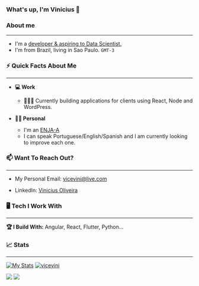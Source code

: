 ### What's up, I'm Vinicius  👋


### About me

___

- I'm a <u>developer & aspiring to Data Scientist.</u><br>
- I'm from Brazil, living in Sao Paulo. `GMT-3`



### ⚡ Quick Facts About Me

___

- **💻 Work**

  - 👨🏻‍💻 Currently building applications for clients using React, Node and WordPress.


- **🙋‍♂️ Personal**

  - I'm an <a target="_blank" href="https://www.16personalities.com/enfj-personality">ENJA-A</a>
  - I can speak Portuguese/English/Spanish and I am currently looking to improve each one.
  

### 📫 Want To Reach Out?
___

- My Personal Email:  <a target="_blank" href="mailto:vicevini@live.com">vicevini@live.com</a>

- LinkedIn:  <a target="_blank" href="https://www.linkedin.com/in/vicevini/"> Vinicius Oliveira </a>
   


### 🖥 Tech I Work With

___

**🏆 I Build With:** Angular, React, Flutter, Python...



### 📈 Stats

___

[![My Stats](https://github-readme-stats.vercel.app/api?username=vicevini&show_icons=true&hide_border=true&title_color=fe6287&icon_color=fe6287&text_color=ffffff&bg_color=0a192f&count_private=true)](https://github.com/vicevini?tab=repositories)
[![vicevini](https://github-readme-stats.vercel.app/api/top-langs/?username=vicevini&hide=html&layout=compact&theme=dark)](https://github.com/vicevini/)



<a href="https://twitter.com/viniciusgg_"><img  src="https://img.shields.io/badge/Twitter-1DA1F2?style=for-the-badge&logo=twitter&logoColor=white"/></a>
<a href="https://www.linkedin.com/in/vicevini/"> <img src="https://img.shields.io/badge/LinkedIn-0077B5?style=for-the-badge&logo=linkedin&logoColor=white"/> </a>

<!--

### Hi there 👋
 
**Vicevini/vicevini** is a ✨ _special_ ✨ repository because its `README.md` (this file) appears on your GitHub profile.

Here are some ideas to get you started:

- 🔭 I’m currently working on ...
- 🌱 I’m currently learning ...
- 👯 I’m looking to collaborate on ...
- 🤔 I’m looking for help with ...
- 💬 Ask me about ...
- 📫 How to reach me: ...
- 😄 Pronouns: ...
- ⚡ Fun fact: ...

[twitter]: https://twitter.com/viniciusgg_
[instagram]: https://www.instagram.com/vinioliveir.a/
[linkedin]: https://www.linkedin.com/in/vicevini/
<br>

#### Rede Sociais!

🐦 [twitter][twitter] **|** 
📷 [instagram][instagram] **|** 
👔 [linkedin][linkedin]


<img align="right" width="300" src="https://i2.wp.com/allhtaccess.info/wp-content/uploads/2018/03/programming.gif?fit=1281%2C716&ssl=1" />


```kotlin
object **Vinicius** {
 val name = "Vinicius Oliveira"
 val occupation = "Sofware Engineer"
 
 val learning = "Angular and Flutter"
 val languages = listOf("JavaScript", "SQL", "Python", "Dart", "Java") 
 val frameworks = listOf("Angular", "React", "Flutter") 

}
```

<br>

<code><img height="30" src="https://raw.githubusercontent.com/github/explore/80688e429a7d4ef2fca1e82350fe8e3517d3494d/topics/terminal/terminal.png"></code>
<code><img height="30" src="https://img.shields.io/badge/HTML5-E34F26?style=for-the-badge&logo=html5&logoColor=white"></code>
<code><img height="30" src="https://img.shields.io/badge/CSS3-1572B6?style=for-the-badge&logo=css3&logoColor=white"></code>
<code><img height="30" src="https://img.shields.io/badge/JavaScript-F7DF1E?style=for-the-badge&logo=javascript&logoColor=black"></code>
<code><img height="30" src="https://img.shields.io/badge/TypeScript-007ACC?style=for-the-badge&logo=typescript&logoColor=white"></code>
<code><img height="30" src="https://img.shields.io/badge/AngularJS-E23237?style=for-the-badge&logo=angularjs&logoColor=white"></code>
<code><img height="30" src="https://img.shields.io/badge/React-20232A?style=for-the-badge&logo=react&logoColor=61DAFB"></code>

<br> 
-->
